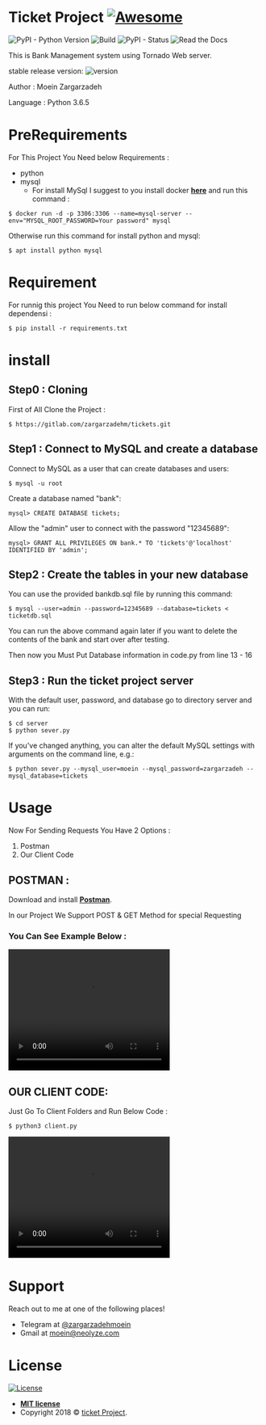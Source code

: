 
# **Ticket Project** [![Awesome](https://cdn.rawgit.com/sindresorhus/awesome/d7305f38d29fed78fa85652e3a63e154dd8e8829/media/badge.svg)](https://gitlab.com/zargarzadehm/tickets)

![PyPI - Python Version](https://img.shields.io/pypi/pyversions/Django.svg)
![Build](https://img.shields.io/bitbucket/pipelines/atlassian/adf-builder-javascript/task/SECO-2168.svg)
![PyPI - Status](https://img.shields.io/pypi/status/Django.svg)
![Read the Docs](https://img.shields.io/readthedocs/pip.svg)

This is Bank Management system using Tornado Web server.

stable release version: ![version](https://img.shields.io/badge/version-1.0.0-blue.svg?cacheSeconds=2592000)

Author : Moein Zargarzadeh

Language : Python 3.6.5




# **PreRequirements**

For This Project You Need below Requirements :
* python
* mysql
    * For install MySql I suggest to you install docker <a href="https://docs.docker.com/install/" target="_blank">**here**</a> and run this command :
```shell
$ docker run -d -p 3306:3306 --name=mysql-server --env="MYSQL_ROOT_PASSWORD=Your password" mysql
```
Otherwise run this command for install python and mysql:

```shell
$ apt install python mysql
```

# **Requirement**

For runnig this project You Need to run below command for install dependensi  :

```shell
$ pip install -r requirements.txt
```

# **install**
## Step0 : Cloning

First of All Clone the Project : 

```shell
$ https://gitlab.com/zargarzadehm/tickets.git
```

## Step1 : Connect to MySQL and create a database

Connect to MySQL as a user that can create databases and users:

```shell
$ mysql -u root
```
    
Create a database named "bank":
    
```shell
mysql> CREATE DATABASE tickets;
```
    
Allow the "admin" user to connect with the password "12345689":
    
```shell
mysql> GRANT ALL PRIVILEGES ON bank.* TO 'tickets'@'localhost' IDENTIFIED BY 'admin';
```

## Step2 : Create the tables in your new database

You can use the provided bankdb.sql file by running this command:

```shell
$ mysql --user=admin --password=12345689 --database=tickets < ticketdb.sql
```

You can run the above command again later if you want to delete the
contents of the bank and start over after testing.

Then now you Must Put Database information in code.py from line 13 - 16

## Step3 : Run the ticket project server


With the default user, password, and database go to directory server and you can run:

```shell
$ cd server
$ python sever.py
```

If you've changed anything, you can alter the default MySQL settings
with arguments on the command line, e.g.:

```shell
$ python sever.py --mysql_user=moein --mysql_password=zargarzadeh --mysql_database=tickets
```

# **Usage**

Now For Sending Requests You Have 2 Options :
1. Postman
2. Our Client Code

## POSTMAN :
Download and install <a href="https://www.getpostman.com/apps" target="_blank">**Postman**</a>. 

In our Project We Support POST & GET Method for special Requesting

### You Can See Example Below : 

<video width="320" height="240" controls>
  <source src="http://neolyze.com/wp-content/uploads/2019/ticket-project-client.MOV" type="video/mp4">
Your browser does not support the video tag.
</video>

## OUR CLIENT CODE:

Just Go To Client Folders and Run Below Code : 

```shell 
$ python3 client.py
```

<video width="320" height="240" controls>
  <source src="http://neolyze.com/wp-content/uploads/2019/ticket-project-client.MOV" type="video/mp4">
Your browser does not support the video tag.
</video>

# **Support**

Reach out to me at one of the following places!

- Telegram at <a href="https://t.me/zargarzadehmoein" target="_blank">@zargarzadehmoein</a>
- Gmail at <a href="mailto:moein@neolyze.com" target="_blank">moein@neolyze.com</a>

# **License**

[![License](https://img.shields.io/:license-mit-blue.svg?style=flat-square)](http://badges.mit-license.org)

- **[MIT license](http://opensource.org/licenses/mit-license.php)**
- Copyright 2018 © <a href="https://gitlab.com/zargarzadehm/tickets" target="_blank">ticket Project</a>.

